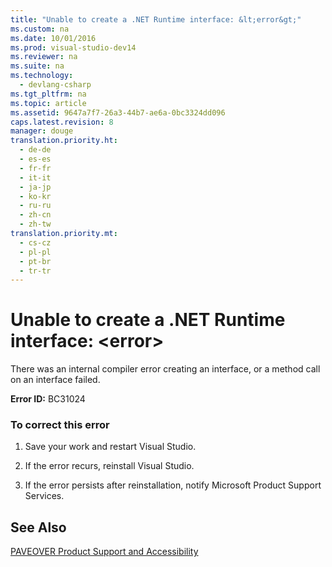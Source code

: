 ```yaml
---
title: "Unable to create a .NET Runtime interface: &lt;error&gt;"
ms.custom: na
ms.date: 10/01/2016
ms.prod: visual-studio-dev14
ms.reviewer: na
ms.suite: na
ms.technology: 
  - devlang-csharp
ms.tgt_pltfrm: na
ms.topic: article
ms.assetid: 9647a7f7-26a3-44b7-ae6a-0bc3324dd096
caps.latest.revision: 8
manager: douge
translation.priority.ht: 
  - de-de
  - es-es
  - fr-fr
  - it-it
  - ja-jp
  - ko-kr
  - ru-ru
  - zh-cn
  - zh-tw
translation.priority.mt: 
  - cs-cz
  - pl-pl
  - pt-br
  - tr-tr
---
```

# Unable to create a .NET Runtime interface: &lt;error&gt;
There was an internal compiler error creating an interface, or a method call on an interface failed.  
  
 **Error ID:** BC31024  
  
### To correct this error  
  
1.  Save your work and restart Visual Studio.  
  
2.  If the error recurs, reinstall Visual Studio.  
  
3.  If the error persists after reinstallation, notify Microsoft Product Support Services.  
  
## See Also  
 [PAVEOVER Product Support and Accessibility](assetId:///14e1d293-7b6d-40a6-bf3e-a92f8ee6c88c)